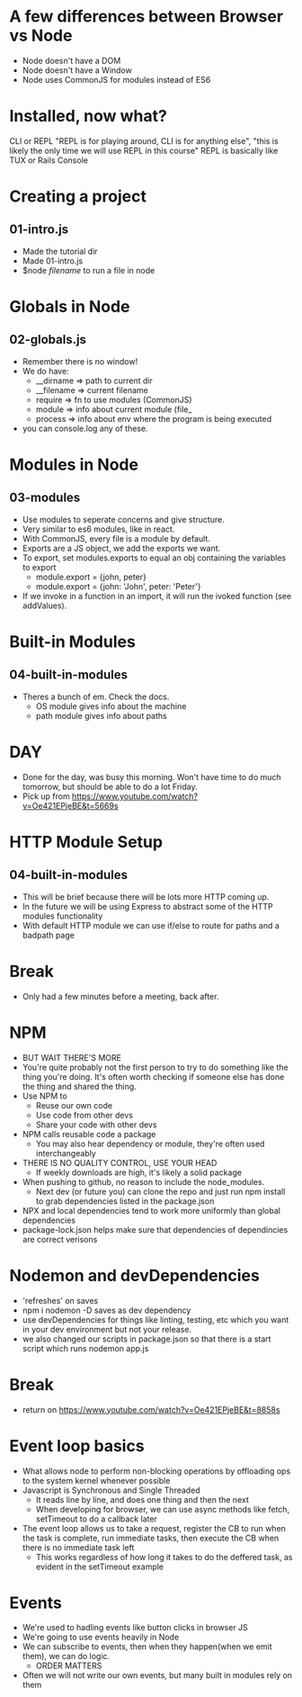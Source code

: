 # A few differences between Browser vs Node
- Node doesn't have a DOM
- Node doesn't have a Window
- Node uses CommonJS for modules instead of ES6

# Installed, now what?
CLI or REPL
"REPL is for playing around, CLI is for anything else", "this is likely the only time we will use REPL in this course"
REPL is basically like TUX or Rails Console

# Creating a project
## 01-intro.js
- Made the tutorial dir
- Made 01-intro.js
- $node *filename* to run a file in node

# Globals in Node
## 02-globals.js
- Remember there is no window!
- We do have:
  - __dirname => path to current dir
  - __filename => current filename
  - require => fn to use modules (CommonJS)
  - module => info about current module (file_
  - process => info about env where the program is being executed
- you can console.log any of these.

# Modules in Node
## 03-modules
- Use modules to seperate concerns and give structure.
- Very similar to es6 modules, like in react.
- With CommonJS, every file is a module by default.
- Exports are a JS object, we add the exports we want.
- To export, set modules.exports to equal an obj containing the variables to export
  - module.export = {john, peter}
  - module.export = {john: 'John', peter: 'Peter'}
- If we invoke in a function in an import, it will run the ivoked function (see addValues).

# Built-in Modules
## 04-built-in-modules
- Theres a bunch of em. Check the docs.
  - OS module gives info about the machine
  - path module gives info about paths

# DAY
- Done for the day, was busy this morning. Won't have time to do much tomorrow, but should be able to do a lot Friday.
- Pick up from https://www.youtube.com/watch?v=Oe421EPjeBE&t=5669s 

# HTTP Module Setup
## 04-built-in-modules
- This will be brief because there will be lots more HTTP coming up.
- In the future we will be using Express to abstract some of the HTTP modules functionality
- With default HTTP module we can use if/else to route for paths and a badpath page

# Break
- Only had a few minutes before a meeting, back after.

# NPM
- BUT WAIT THERE'S MORE
- You're quite probably not the first person to try to do something like the thing you're doing. It's often worth checking if someone else has done the thing and shared the thing.
- Use NPM to
  - Reuse our own code
  - Use code from other devs
  - Share your code with other devs
- NPM calls reusable code a package
  - You may also hear dependency or module, they're often used interchangeably
- THERE IS NO QUALITY CONTROL, USE YOUR HEAD
  - If weekly downloads are high, it's likely a solid package
- When pushing to github, no reason to include the node_modules.
  - Next dev (or future you) can clone the repo and just run npm install to grab dependencies listed in the package.json
- NPX and local dependencies tend to work more uniformly than global dependencies
- package-lock.json helps make sure that dependencies of dependincies are correct verisons

# Nodemon and devDependencies
- 'refreshes' on saves
- npm i nodemon -D saves as dev dependency
- use devDependencies for things like linting, testing, etc which you want in your dev environment but not your release.
- we also changed our scripts in package.json so that there is a start script which runs nodemon app.js

# Break 
- return on https://www.youtube.com/watch?v=Oe421EPjeBE&t=8858s

# Event loop basics
- What allows node to perform non-blocking operations by offloading ops to the system kernel whenever possible
- Javascript is Synchronous and Single Threaded
  - It reads line by line, and does one thing and then the next
  - When developing for browser, we can use async methods like fetch, setTimeout to do a callback later
- The event loop allows us to take a request, register the CB to run when the task is complete, run immediate tasks, then execute the CB when there is no immediate task left
  - This works regardless of how long it takes to do the deffered task, as evident in the setTimeout example

# Events
- We're used to hadling events like button clicks in browser JS
- We're going to use events heavily in Node
- We can subscribe to events, then when they happen(when we emit them), we can do logic.
  - ORDER MATTERS
- Often we will not write our own events, but many built in modules rely on them